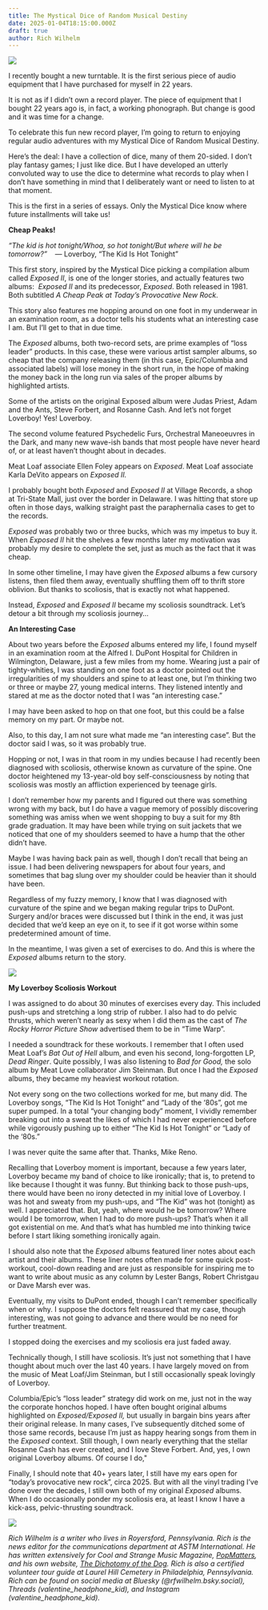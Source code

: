 ```yaml
---
title: The Mystical Dice of Random Musical Destiny
date: 2025-01-04T18:15:00.000Z
draft: true
author: Rich Wilhelm
---
```

![](/images/upload/moredice.jpg)

I recently bought a new turntable. It is the first serious piece of audio equipment that I have purchased for myself in 22 years.

It is not as if I didn’t own a record player. The piece of equipment that I bought 22 years ago is, in fact, a working phonograph. But change is good and it was time for a change. 

To celebrate this fun new record player, I’m going to return to enjoying regular audio adventures with my Mystical Dice of Random Musical Destiny.

Here’s the deal: I have a collection of dice, many of them 20-sided. I don’t play fantasy games; I just like dice. But I have developed an utterly convoluted way to use the dice to determine what records to play when I don’t have something in mind that I deliberately want or need to listen to at that moment.

This is the first in a series of essays. Only the Mystical Dice know where future installments will take us!

**Cheap Peaks!**

*“The kid is hot tonight/Whoa, so hot tonight/But where will he be tomorrow?”*    	— Loverboy, “The Kid Is Hot Tonight”

This first story, inspired by the Mystical Dice picking a compilation album called *Exposed II*, is one of the longer stories, and actually features two albums:  *Exposed II* and its predecessor, *Exposed*. Both released in 1981. Both subtitled *A Cheap Peak at Today’s Provocative New Rock*.

This story also features me hopping around on one foot in my underwear in an examination room, as a doctor tells his students what an interesting case I am. But I’ll get to that in due time.

The *Exposed* albums, both two-record sets, are prime examples of “loss leader” products. In this case, these were various artist sampler albums, so cheap that the company releasing them (in this case, Epic/Columbia and associated labels) will lose money in the short run, in the hope of making the money back in the long run via sales of the proper albums by highlighted artists.

Some of the artists on the original Exposed album were Judas Priest, Adam and the Ants, Steve Forbert, and Rosanne Cash. And let’s not forget Loverboy! Yes! Loverboy.

The second volume featured Psychedelic Furs, Orchestral Maneoeuvres in the Dark, and many new wave-ish bands that most people have never heard of, or at least haven’t thought about in decades. 

Meat Loaf associate Ellen Foley appears on *Exposed*. Meat Loaf associate Karla DeVito appears on *Exposed II.* 

I probably bought both *Exposed* and *Exposed II* at Village Records, a shop at Tri-State Mall, just over the border in Delaware. I was hitting that store up often in those days, walking straight past the paraphernalia cases to get to the records. 

*Exposed* was probably two or three bucks, which was my impetus to buy it. When *Exposed II* hit the shelves a few months later my motivation was probably my desire to complete the set, just as much as the fact that it was cheap. 

In some other timeline, I may have given the *Exposed* albums a few cursory listens, then filed them away, eventually shuffling them off to thrift store oblivion. But thanks to scoliosis, that is exactly not what happened. 

Instead, *Exposed* and *Exposed II* became my scoliosis soundtrack. Let’s detour a bit through my scoliosis journey… 

**An Interesting Case**

About two years before the *Exposed* albums entered my life, I found myself in an examination room at the Alfred I. DuPont Hospital for Children in Wilmington, Delaware, just a few miles from my home. Wearing just a pair of tighty-whities, I was standing on one foot as a doctor pointed out the irregularities of my shoulders and spine to at least one, but I’m thinking two or three or maybe 27, young medical interns. They listened intently and stared at me as the doctor noted that I was “an interesting case.”

I may have been asked to hop on that one foot, but this could be a false memory on my part. Or maybe not. 

Also, to this day, I am not sure what made me “an interesting case”. But the doctor said I was, so it was probably true.

Hopping or not, I was in that room in my undies because I had recently been diagnosed with scoliosis, otherwise known as curvature of the spine. One doctor heightened my 13-year-old boy self-consciousness by noting that scoliosis was mostly an affliction experienced by teenage girls.

I don’t remember how my parents and I figured out there was something wrong with my back, but I do have a vague memory of possibly discovering something was amiss when we went shopping to buy a suit for my 8th grade graduation. It may have been while trying on suit jackets that we noticed that one of my shoulders seemed to have a hump that the other didn’t have.

Maybe I was having back pain as well, though I don’t recall that being an issue. I had been delivering newspapers for about four years, and sometimes that bag slung over my shoulder could be heavier than it should have been. 

Regardless of my fuzzy memory, I know that I was diagnosed with curvature of the spine and we began making regular trips to DuPont. Surgery and/or braces were discussed but I think in the end, it was just decided that we’d keep an eye on it, to see if it got worse within some predetermined amount of time. 

In the meantime, I was given a set of exercises to do. And this is where the *Exposed* albums return to the story. 

![](/images/upload/exposed.jpg)

**My Loverboy Scoliosis Workout**

I was assigned to do about 30 minutes of exercises every day. This included push-ups and stretching a long strip of rubber. I also had to do pelvic thrusts, which weren’t nearly as sexy when I did them as the cast of *The Rocky Horror Picture Show* advertised them to be in “Time Warp”.

I needed a soundtrack for these workouts. I remember that I often used Meat Loaf’s *Bat Out of Hell* album, and even his second, long-forgotten LP, *Dead Ringer*. Quite possibly, I was also listening to *Bad for Good,* the solo album by Meat Love collaborator Jim Steinman. But once I had the *Exposed* albums, they became my heaviest workout rotation. 

Not every song on the two collections worked for me, but many did. The Loverboy songs, “The Kid Is Hot Tonight” and “Lady of the ‘80s”, got me super pumped. In a total “your changing body” moment, I vividly remember breaking out into a sweat the likes of which I had never experienced before while vigorously pushing up to either “The Kid Is Hot Tonight” or “Lady of the ‘80s.”

I was never quite the same after that. Thanks, Mike Reno.

Recalling that Loverboy moment is important, because a few years later, Loverboy became my band of choice to like ironically; that is, to pretend to like because I thought it was funny. But thinking back to those push-ups, there would have been no irony detected in my initial love of Loverboy. I was hot and sweaty from my push-ups, and “The Kid” was hot (tonight) as well. I appreciated that. But, yeah, where would he be tomorrow? Where would I be tomorrow, when I had to do more push-ups? That’s when it all got existential on me. And that’s what has humbled me into thinking twice before I start liking something ironically again. 

I should also note that the *Exposed* albums featured liner notes about each artist and their albums. These liner notes often made for some quick post-workout, cool-down reading and are just as responsible for inspiring me to want to write about music as any column by Lester Bangs, Robert Christgau or Dave Marsh ever was.

Eventually, my visits to DuPont ended, though I can’t remember specifically when or why. I suppose the doctors felt reassured that my case, though interesting, was not going to advance and there would be no need for further treatment. 

I stopped doing the exercises and my scoliosis era just faded away. 

Technically though, I still have scoliosis. It’s just not something that I have thought about much over the last 40 years. I have largely moved on from the music of Meat Loaf/Jim Steinman, but I still occasionally speak lovingly of Loverboy. 

Columbia/Epic’s “loss leader” strategy did work on me, just not in the way the corporate honchos hoped. I have often bought original albums highlighted on *Exposed/Exposed II,* but usually in bargain bins years after their original release. In many cases, I’ve subsequently ditched some of those same records, because I’m just as happy hearing songs from them in the *Exposed* context. Still though, I own nearly everything that the stellar Rosanne Cash has ever created, and I love Steve Forbert. And, yes, I own original Loverboy albums. Of course I do,"

Finally, I should note that 40+ years later, I still have my ears open for “today’s provocative new rock”, circa 2025. But with all the vinyl trading I’ve done over the decades, I still own both of my original *Exposed* albums. When I do occasionally ponder my scoliosis era, at least I know I have a kick-ass, pelvic-thrusting soundtrack.

![](/images/upload/me-and-exposed.jpg)

*Rich Wilhelm is a writer who lives in Royersford, Pennsylvania. Rich is the news editor for the communications department at ASTM International. He has written extensively for Cool and Strange Music Magazine, [PopMatters](https://www.popmatters.com/author/richwilhelm), and his own website, [The Dichotomy of the Dog](https://richwilhelm.substack.com). Rich is also a certified volunteer tour guide at Laurel Hill Cemetery in Philadelphia, Pennsylvania. Rich can be found on social media at Bluesky (@rfwilhelm.bsky.social), Threads (valentine_headphone_kid), and Instagram (valentine_headphone_kid).*
